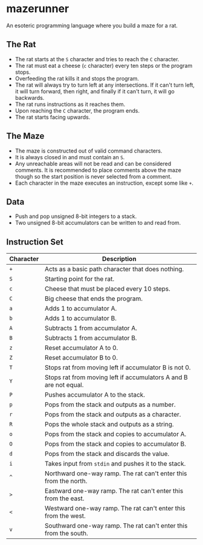 # mazerunner
An esoteric programming language where you build a maze for a rat.

## The Rat
- The rat starts at the `S` character and tries to reach the `C` character.
- The rat must eat a cheese (`c` character) every ten steps or the program stops.
- Overfeeding the rat kills it and stops the program.
- The rat will always try to turn left at any intersections. If it can't turn left, it will turn forward, then right, and finally if it can't turn, it will go backwards.
- The rat runs instructions as it reaches them.
- Upon reaching the `C` character, the program ends.
- The rat starts facing upwards.

## The Maze
- The maze is constructed out of valid command characters.
- It is always closed in and must contain an `S`.
- Any unreachable areas will not be read and can be considered comments. It is recommended to place comments above the maze though so the start position is never selected from a comment.
- Each character in the maze executes an instruction, except some like `+`.

## Data
- Push and pop unsigned 8-bit integers to a stack.
- Two unsigned 8-bit accumulators can be written to and read from.

## Instruction Set
| Character | Description                                                       |
|-----------|-------------------------------------------------------------------|
| `+`       | Acts as a basic path character that does nothing.                 |
| `S`       | Starting point for the rat.                                       |
| `c`       | Cheese that must be placed every 10 steps.                        |
| `C`       | Big cheese that ends the program.                                 |
| `a`       | Adds 1 to accumulator A.                                          |
| `b`       | Adds 1 to accumulator B.                                          |
| `A`       | Subtracts 1 from accumulator A.                                   |
| `B`       | Subtracts 1 from accumulator B.                                   |
| `z`       | Reset accumulator A to 0.                                         |
| `Z`       | Reset accumulator B to 0.                                         |
| `T`       | Stops rat from moving left if accumulator B is not 0.             |
| `Y`       | Stops rat from moving left if accumulators A and B are not equal. |
| `P`       | Pushes accumulator A to the stack.                                |
| `p`       | Pops from the stack and outputs as a number.                      |
| `r`       | Pops from the stack and outputs as a character.                   |
| `R`       | Pops the whole stack and outputs as a string.                     |
| `o`       | Pops from the stack and copies to accumulator A.                  |
| `O`       | Pops from the stack and copies to accumulator B.                  |
| `d`       | Pops from the stack and discards the value.                       |
| `i`       | Takes input from `stdin` and pushes it to the stack.              |
| `^`       | Northward one-way ramp. The rat can't enter this from the north.  |
| `>`       | Eastward one-way ramp. The rat can't enter this from the east.    |
| `<`       | Westward one-way ramp. The rat can't enter this from the west.    |
| `v`       | Southward one-way ramp. The rat can't enter this from the south.  |
